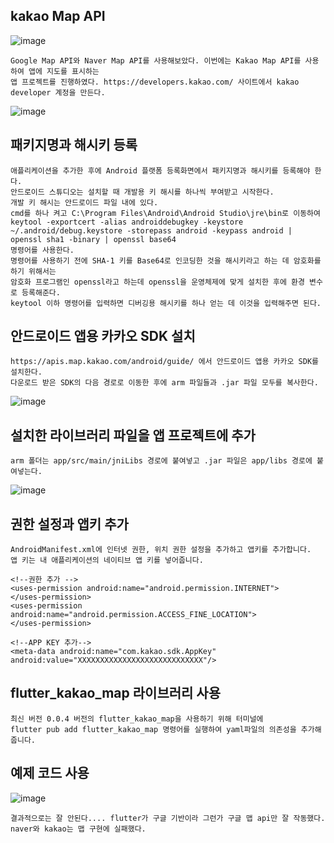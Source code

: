 ## kakao Map API
![image](https://user-images.githubusercontent.com/58906858/213165867-84fa9b7f-0dc5-46d3-8289-7c5039b278b5.png)

```
Google Map API와 Naver Map API를 사용해보았다. 이번에는 Kakao Map API를 사용하여 앱에 지도를 표시하는 
앱 프로젝트를 진행하였다. https://developers.kakao.com/ 사이트에서 kakao developer 계정을 만든다.
```
![image](https://user-images.githubusercontent.com/58906858/213147126-18d7dd1c-ad0f-4b1f-8473-a5b2772aa70b.png)

## 패키지명과 해시키 등록
```
애플리케이션을 추가한 후에 Android 플랫폼 등록화면에서 패키지명과 해시키를 등록해야 한다.
안드로이드 스튜디오는 설치할 때 개발용 키 해시를 하나씩 부여받고 시작한다.
개발 키 해시는 안드로이드 파일 내에 있다. 
cmd를 하나 켜고 C:\Program Files\Android\Android Studio\jre\bin로 이동하여 
keytool -exportcert -alias androiddebugkey -keystore ~/.android/debug.keystore -storepass android -keypass android | openssl sha1 -binary | openssl base64
명령어를 사용한다.
명령어를 사용하기 전에 SHA-1 키를 Base64로 인코딩한 것을 해시키라고 하는 데 암호화를 하기 위해서는 
암호화 프로그램인 openssl라고 하는데 openssl을 운영체제에 맞게 설치한 후에 환경 변수로 등록해준다.
keytool 이하 명령어를 입력하면 디버깅용 해시키를 하나 얻는 데 이것을 입력해주면 된다.
```

## 안드로이드 앱용 카카오 SDK 설치
```
https://apis.map.kakao.com/android/guide/ 에서 안드로이드 앱용 카카오 SDK를 설치한다.
다운로드 받은 SDK의 다음 경로로 이동한 후에 arm 파일들과 .jar 파일 모두를 복사한다.

```
![image](https://user-images.githubusercontent.com/58906858/213152875-081f8dec-beea-4dc9-bda4-eba8937d95f9.png)

## 설치한 라이브러리 파일을 앱 프로젝트에 추가
```
arm 폴더는 app/src/main/jniLibs 경로에 붙여넣고 .jar 파일은 app/libs 경로에 붙여넣는다.
```
![image](https://user-images.githubusercontent.com/58906858/213154163-d13fd5dc-7bc2-459e-b3d9-1322f9ed2ac0.png)

## 권한 설정과 앱키 추가
```
AndroidManifest.xml에 인터넷 권한, 위치 권한 설정을 추가하고 앱키를 추가합니다.
앱 키는 내 애플리케이션의 네이티브 앱 키를 넣어줍니다.

<!--권한 추가 -->
<uses-permission android:name="android.permission.INTERNET">
</uses-permission>
<uses-permission android:name="android.permission.ACCESS_FINE_LOCATION">
</uses-permission>

<!--APP KEY 추가-->
<meta-data android:name="com.kakao.sdk.AppKey" android:value="XXXXXXXXXXXXXXXXXXXXXXXXXXXX"/>
```

## flutter_kakao_map 라이브러리 사용
```
최신 버전 0.0.4 버전의 flutter_kakao_map을 사용하기 위해 터미널에 
flutter pub add flutter_kakao_map 명령어를 실행하여 yaml파일의 의존성을 추가해줍니다.
```

## 예제 코드 사용
![image](https://user-images.githubusercontent.com/58906858/213165731-36db1122-ca9f-4027-b02f-d2549536664a.png)

```
결과적으로는 잘 안된다.... flutter가 구글 기반이라 그런가 구글 맵 api만 잘 작동했다. naver와 kakao는 맵 구현에 실패했다.
```
